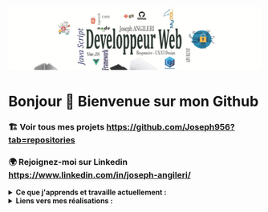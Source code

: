 
# ![joseph](https://github.com/Joseph956/Joseph956/blob/main/banner_profil.jpg)

# Bonjour 👋  Bienvenue sur mon Github

### 🏗 Voir tous mes projets https://github.com/Joseph956?tab=repositories 

### 🌍 Rejoignez-moi sur Linkedin https://www.linkedin.com/in/joseph-angileri/ 

<details>
  <summary><strong> 
    Ce que j'apprends et travaille actuellement : 
  </strong></summary> 
     - java jee <br/>
     - Vue-JS <br/>
     - JavaScript 
</details>
<details>
  <summary><strong> 
    Liens vers mes réalisations : 
  </strong></summary>      
     👉 Transformer une maquette en site web en HTML5 et CSS3 https://joseph956.github.io/JosephANGILERI_2_20210101/<br/>
     👉 Dynamiser une page web avec des animations en CSS3 https://joseph956.github.io/JosephANGILERI_3_20210320/<br/>
     👉 Optimisez un site web existant SEO et accessibilité https://joseph956.github.io/josephangileri_4_20210428/
    
</details>

